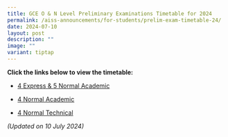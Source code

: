 ```yaml
---
title: GCE O & N Level Preliminary Examinations Timetable for 2024
permalink: /aiss-announcements/for-students/prelim-exam-timetable-24/
date: 2024-07-10
layout: post
description: ""
image: ""
variant: tiptap
---
```

<p><strong>Click the links below to view the timetable:</strong>
</p>
<ul data-tight="true" class="tight">
<li>
<p><a href="/files/Timetable/2024 Prelim Sem 2/AHMAD_IBRAHIM_SECONDARY_SCHOOL___Prelim_Sec_4E5N.pdf" rel="noopener noreferrer nofollow" target="_blank">4 Express &amp; 5 Normal Academic</a>
</p>
</li>
<li>
<p><a href="/files/Timetable/2024 Prelim Sem 2/AHMAD_IBRAHIM_SECONDARY_SCHOOL___Prelim_NA.pdf" rel="noopener noreferrer nofollow" target="_blank">4 Normal Academic</a>
</p>
</li>
<li>
<p><a href="/files/Timetable/2024 Prelim Sem 2/AHMAD_IBRAHIM_SECONDARY_SCHOOL___Prelim_NT.pdf" rel="noopener noreferrer nofollow" target="_blank">4 Normal Technical</a>
</p>
</li>
</ul>
<p><em>(Updated on 10 July 2024)</em>
</p>